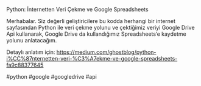 Python: İnternetten Veri Çekme ve Google Spreadsheets

Merhabalar. Siz değerli geliştiricilere bu kodda herhangi bir internet sayfasından Python ile veri çekme yolunu ve çektiğimiz veriyi Google Drive Api kullanarak, Google Drive da kullandığımız Spreadsheets’e kaydetme yolunu anlatacağım.

Detaylı anlatım için: https://medium.com/ghostblog/python-i%CC%87nternetten-veri-%C3%A7ekme-ve-google-spreadsheets-fa9c88377645

#python #google #googledrive #api
